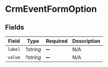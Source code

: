 # CrmEventFormOption


## Fields

| Field              | Type               | Required           | Description        |
| ------------------ | ------------------ | ------------------ | ------------------ |
| `label`            | *?string*          | :heavy_minus_sign: | N/A                |
| `value`            | *?string*          | :heavy_minus_sign: | N/A                |